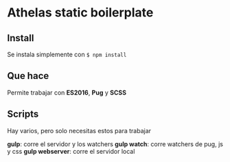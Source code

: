 # Athelas static boilerplate



## Install

Se instala simplemente con ```$ npm install```

## Que hace

Permite trabajar con **ES2016**, **Pug** y **SCSS**

## Scripts

Hay varios, pero solo necesitas estos para trabajar

**gulp**: corre el servidor y los watchers
**gulp watch**: corre watchers de pug, js y css
**gulp webserver**: corre el servidor local


